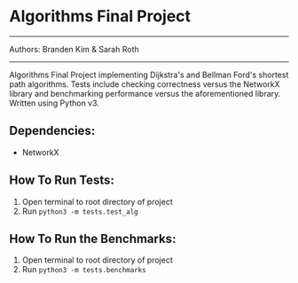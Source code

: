 # Algorithms Final Project

---

Authors: Branden Kim & Sarah Roth

---

Algorithms Final Project implementing Dijkstra's and Bellman Ford's shortest path algorithms. Tests include checking correctness versus the NetworkX library and benchmarking performance versus the aforementioned library. Written using Python v3. 

## Dependencies:
* NetworkX

## How To Run Tests:
1. Open terminal to root directory of project
2. Run `python3 -m tests.test_alg`

## How To Run the Benchmarks:
1. Open terminal to root directory of project
2. Run `python3 -m tests.benchmarks`